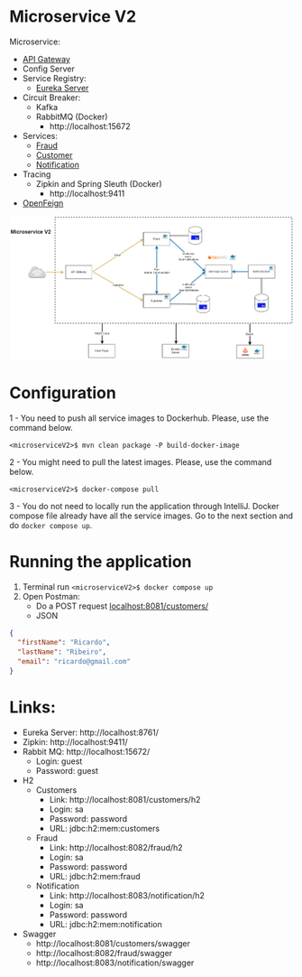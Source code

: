 # Microservice V2

Microservice:

- [API Gateway](api-gateway/README.md)
- Config Server
- Service Registry:
    - [Eureka Server](eureka-server/README.md)
- Circuit Breaker:
    - Kafka
    - RabbitMQ (Docker)
        - http://localhost:15672
- Services:
    - [Fraud](service-fraud/README.md)
    - [Customer](service-customer/README.md)
    - [Notification](service-notification/README.md)
- Tracing
    - Zipkin and Spring Sleuth (Docker)
        - http://localhost:9411
- [OpenFeign](clients/README.md)

![Microservice V2](files/MicroserviceV2.png)

# Configuration

1 - You need to push all service images to Dockerhub. Please, use the command below.

```shell
<microserviceV2>$ mvn clean package -P build-docker-image
```

2 - You might need to pull the latest images. Please, use the command below.

```shell
<microserviceV2>$ docker-compose pull
```

3 - You do not need to locally run the application through IntelliJ. Docker compose file already have all the service
images. Go to the next section and do `docker compose up`.

# Running the application

1. Terminal run `<microserviceV2>$ docker compose up`
3. Open Postman:
    - Do a POST request <localhost:8081/customers/>
    - JSON

```json
{
  "firstName": "Ricardo",
  "lastName": "Ribeiro",
  "email": "ricardo@gmail.com"
}
```

# Links:

- Eureka Server: http://localhost:8761/
- Zipkin: http://localhost:9411/
- Rabbit MQ: http://localhost:15672/
    - Login: guest
    - Password: guest
- H2
    - Customers
        - Link: http://localhost:8081/customers/h2
        - Login: sa
        - Password: password
        - URL: jdbc:h2:mem:customers
    - Fraud
        - Link: http://localhost:8082/fraud/h2
        - Login: sa
        - Password: password
        - URL: jdbc:h2:mem:fraud
    - Notification
        - Link: http://localhost:8083/notification/h2
        - Login: sa
        - Password: password
        - URL: jdbc:h2:mem:notification
- Swagger
    - http://localhost:8081/customers/swagger
    - http://localhost:8082/fraud/swagger
    - http://localhost:8083/notification/swagger